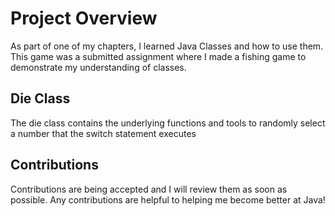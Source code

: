 # Project Overview
As part of one of my chapters, I learned Java Classes and how to use them. This game was a submitted assignment where I made a fishing game to demonstrate my understanding of classes. 

## Die Class
The die class contains the underlying functions and tools to randomly select a number that the switch statement executes

## Contributions
Contributions are being accepted and I will review them as soon as possible. Any contributions are helpful to helping me become better at Java!
